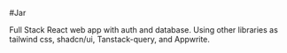 #Jar

Full Stack React web app with auth and database. Using other libraries as tailwind css, shadcn/ui, Tanstack-query, and Appwrite.
